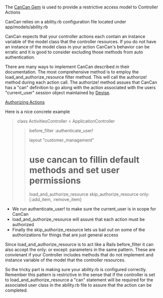 The [CanCan Gem](https://github.com/ryanb/cancan) is used to provide a restrictive access model to Controller Actions

CanCan relies on a ability.rb configuration file located under app/models/ability.rb

CanCan expects that your controller actions each contain an instance variable of the model class that the controller resources. If you do not have an instance of the model class in your action CanCan's behavior can be erratic and it is good to consider excluding those methods from auto authentication.

There are many ways to implement CanCan described in their documentation. The most comprehensive method is to employ the load_and_authorize_resource filter method. This will call the authorize! method during each action call. The authorize! method assues that CanCan has a "can" definition to go along with the action associated with the users "current_user" session object maintained by [Devise](https://github.com/plataformatec/devise).

[Authorizing Actions](https://github.com/ryanb/cancan/wiki/authorizing-controller-actions)

Here is a nice concrete example

> class ActivitiesController < ApplicationController
>>   before_filter :authenticate_user!
>>
>>   layout "customer_management"
>>
>>   # use cancan to fillin default methods and set user permissions
>>   load_and_authorize_resource
>>   skip_authorize_resource only: [:add_item, :remove_item]

* We run authenticate_user! to make sure the current_user is in scope for CanCan
* load_and_authorize_resource will assure that each action must be authorized
* Finally the skip_authorize_resource lets us bail out on some of the authorizations for things that are just general access

Since load_and_authorize_resource is to act like a Rails before_filter it can also accept the only: or except: parameters in the same pattern. These are convienant if your Controller includes methods that do not implement and instance variable of the model that the controller resources.

So the tricky part is making sure your ability.rb is configured correctly. Remember this pattern is restrictive in the sense that if the controller is set to load_and_authorize_resource a "can" statement will be required for the associated user class in the ability.rb file to assure that the action can be completed.
